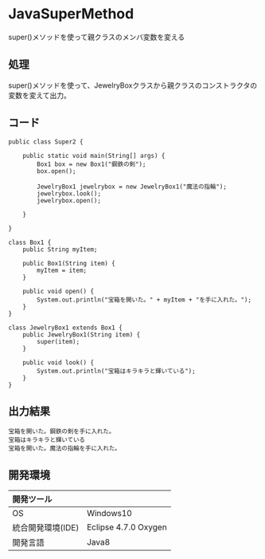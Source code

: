 # JavaSuperMethod
super()メソッドを使って親クラスのメンバ変数を変える

## 処理
super()メソッドを使って、JewelryBoxクラスから親クラスのコンストラクタの変数を変えて出力。

## コード
```
public class Super2 {

	public static void main(String[] args) {
		Box1 box = new Box1("鋼鉄の剣");
		box.open();

		JewelryBox1 jewelrybox = new JewelryBox1("魔法の指輪");
		jewelrybox.look();
		jewelrybox.open();

	}

}

class Box1 {
	public String myItem;

	public Box1(String item) {
		myItem = item;
	}

	public void open() {
		System.out.println("宝箱を開いた。" + myItem + "を手に入れた。");
	}
}

class JewelryBox1 extends Box1 {
	public JewelryBox1(String item) {
		super(item);
	}

	public void look() {
		System.out.println("宝箱はキラキラと輝いている");
	}
}
```

## 出力結果  
```
宝箱を開いた。鋼鉄の剣を手に入れた。
宝箱はキラキラと輝いている
宝箱を開いた。魔法の指輪を手に入れた。
```
  
## 開発環境
| 開発ツール |  |
|:-|:-|
| OS | Windows10 |
| 統合開発環境(IDE) | Eclipse 4.7.0 Oxygen |
| 開発言語 | Java8 |
